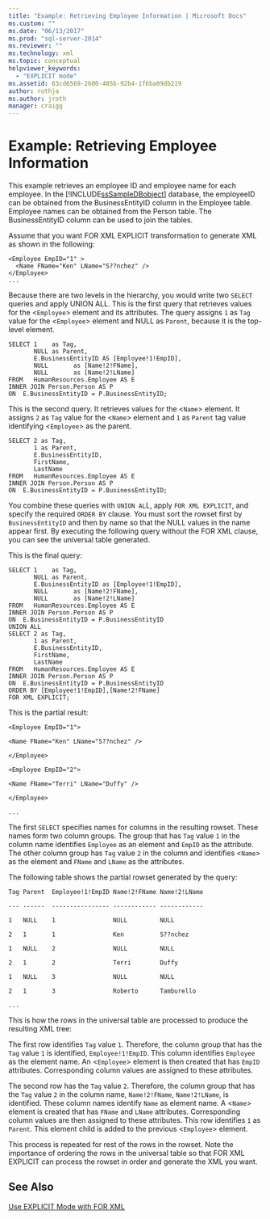 ```yaml
---
title: "Example: Retrieving Employee Information | Microsoft Docs"
ms.custom: ""
ms.date: "06/13/2017"
ms.prod: "sql-server-2014"
ms.reviewer: ""
ms.technology: xml
ms.topic: conceptual
helpviewer_keywords: 
  - "EXPLICIT mode"
ms.assetid: 63cd6569-2600-485b-92b4-1f6ba09db219
author: rothja
ms.author: jroth
manager: craigg
---
```

# Example: Retrieving Employee Information
  This example retrieves an employee ID and employee name for each employee. In the [!INCLUDE[ssSampleDBobject](../../includes/sssampledbobject-md.md)] database, the employeeID can be obtained from the BusinessEntityID column in the Employee table. Employee names can be obtained from the Person table. The BusinessEntityID column can be used to join the tables.  
  
 Assume that you want FOR XML EXPLICIT transformation to generate XML as shown in the following:  
  
```  
<Employee EmpID="1" >  
  <Name FName="Ken" LName="S??nchez" />  
</Employee>  
...  
```  
  
 Because there are two levels in the hierarchy, you would write two `SELECT` queries and apply UNION ALL. This is the first query that retrieves values for the <`Employee`> element and its attributes. The query assigns `1` as `Tag` value for the <`Employee`> element and NULL as `Parent`, because it is the top-level element.  
  
```  
SELECT 1    as Tag,  
       NULL as Parent,  
       E.BusinessEntityID AS [Employee!1!EmpID],  
       NULL       as [Name!2!FName],  
       NULL       as [Name!2!LName]  
FROM   HumanResources.Employee AS E  
INNER JOIN Person.Person AS P  
ON  E.BusinessEntityID = P.BusinessEntityID;  
```  
  
 This is the second query. It retrieves values for the <`Name`> element. It assigns `2` as `Tag` value for the <`Name`> element and `1` as `Parent` tag value identifying <`Employee`> as the parent.  
  
```  
SELECT 2 as Tag,  
       1 as Parent,  
       E.BusinessEntityID,  
       FirstName,   
       LastName   
FROM   HumanResources.Employee AS E  
INNER JOIN Person.Person AS P  
ON  E.BusinessEntityID = P.BusinessEntityID;  
```  
  
 You combine these queries with `UNION AL`L, apply `FOR XML EXPLICIT`, and specify the required `ORDER BY` clause. You must sort the rowset first by `BusinessEntityID` and then by name so that the NULL values in the name appear first. By executing the following query without the FOR XML clause, you can see the universal table generated.  
  
 This is the final query:  
  
```  
SELECT 1    as Tag,  
       NULL as Parent,  
       E.BusinessEntityID as [Employee!1!EmpID],  
       NULL       as [Name!2!FName],  
       NULL       as [Name!2!LName]  
FROM   HumanResources.Employee AS E  
INNER JOIN Person.Person AS P  
ON  E.BusinessEntityID = P.BusinessEntityID  
UNION ALL  
SELECT 2 as Tag,  
       1 as Parent,  
       E.BusinessEntityID,  
       FirstName,   
       LastName   
FROM   HumanResources.Employee AS E  
INNER JOIN Person.Person AS P  
ON  E.BusinessEntityID = P.BusinessEntityID  
ORDER BY [Employee!1!EmpID],[Name!2!FName]  
FOR XML EXPLICIT;  
```  
  
 This is the partial result:  
  
 `<Employee EmpID="1">`  
  
 `<Name FName="Ken" LName="S??nchez" />`  
  
 `</Employee>`  
  
 `<Employee EmpID="2">`  
  
 `<Name FName="Terri" LName="Duffy" />`  
  
 `</Employee>`  
  
 `...`  
  
 The first `SELECT` specifies names for columns in the resulting rowset. These names form two column groups. The group that has `Tag` value `1` in the column name identifies `Employee` as an element and `EmpID` as the attribute. The other column group has `Tag` value `2` in the column and identifies <`Name`> as the element and `FName` and `LName` as the attributes.  
  
 The following table shows the partial rowset generated by the query:  
  
 `Tag Parent  Employee!1!EmpID Name!2!FName Name!2!LName`  
  
 `--- ------  ---------------- ------------ ------------`  
  
 `1   NULL    1                NULL         NULL`  
  
 `2   1       1                Ken          S??nchez`  
  
 `1   NULL    2                NULL         NULL`  
  
 `2   1       2                Terri        Duffy`  
  
 `1   NULL    3                NULL         NULL`  
  
 `2   1       3                Roberto      Tamburello`  
  
 `...`  
  
 This is how the rows in the universal table are processed to produce the resulting XML tree:  
  
 The first row identifies `Tag` value `1`. Therefore, the column group that has the `Tag` value `1` is identified, `Employee!1!EmpID`. This column identifies `Employee` as the element name. An <`Employee`> element is then created that has `EmpID` attributes. Corresponding column values are assigned to these attributes.  
  
 The second row has the `Tag` value `2`. Therefore, the column group that has the `Tag` value `2` in the column name, `Name!2!FName`, `Name!2!LName`, is identified. These column names identify `Name` as element name. A <`Name`> element is created that has `FName` and `LName` attributes. Corresponding column values are then assigned to these attributes. This row identifies `1` as `Parent`. This element child is added to the previous <`Employee`> element.  
  
 This process is repeated for rest of the rows in the rowset. Note the importance of ordering the rows in the universal table so that FOR XML EXPLICIT can process the rowset in order and generate the XML you want.  
  
## See Also  
 [Use EXPLICIT Mode with FOR XML](use-explicit-mode-with-for-xml.md)  
  
  
